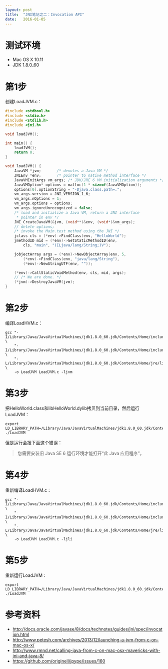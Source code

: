 ```yaml
---
layout: post
title:  "JNI笔记之二：Invocation API"
date:   2016-01-05
---
```


# 测试环境
* Mac OS X 10.11
* JDK 1.8.0_60

# 第1步
创建LoadJVM.c：

```c
#include <stdbool.h>
#include <stdio.h>
#include <stdlib.h>
#include <jni.h>

void loadJVM();

int main() {
    loadJVM();
    return 0;
}

void loadJVM() {
    JavaVM *jvm;       /* denotes a Java VM */
    JNIEnv *env;       /* pointer to native method interface */
    JavaVMInitArgs vm_args; /* JDK/JRE 6 VM initialization arguments */
    JavaVMOption* options = malloc(1 * sizeof(JavaVMOption));
    options[0].optionString = "-Djava.class.path=.";
    vm_args.version = JNI_VERSION_1_6;
    vm_args.nOptions = 1;
    vm_args.options = options;
    vm_args.ignoreUnrecognized = false;
    /* load and initialize a Java VM, return a JNI interface
     * pointer in env */
    JNI_CreateJavaVM(&jvm, (void**)&env, (void*)&vm_args);
    // delete options;
    /* invoke the Main.test method using the JNI */
    jclass cls = (*env)->FindClass(env, "HelloWorld");
    jmethodID mid = (*env)->GetStaticMethodID(env, 
        cls, "main", "([Ljava/lang/String;)V");

    jobjectArray args = (*env)->NewObjectArray(env, 5, 
        (*env)->FindClass(env, "java/lang/String"),
        (*env)->NewStringUTF(env, "")); 

    (*env)->CallStaticVoidMethod(env, cls, mid, args);
    // /* We are done. */
    (*jvm)->DestroyJavaVM(jvm);
}
```

# 第2步
编译LoadHVM.c：

```shell
gcc "-I/Library/Java/JavaVirtualMachines/jdk1.8.0_60.jdk/Contents/Home/include" \
    "-I/Library/Java/JavaVirtualMachines/jdk1.8.0_60.jdk/Contents/Home/include/darwin" \
    "-L/Library/Java/JavaVirtualMachines/jdk1.8.0_60.jdk/Contents/Home/jre/lib/server" \
    -o LoadJVM LoadJVM.c -ljvm
```

# 第3步
把HelloWorld.class和libHelloWorld.dylib拷贝到当前目录，然后运行LoadJVM：

```shell
export LD_LIBRARY_PATH=/Library/Java/JavaVirtualMachines/jdk1.8.0_60.jdk/Contents/Home/jre/lib/server/
./LoadJVM
```

但是运行会报下面这个错误：

> 您需要安装旧 Java SE 6 运行环境才能打开“此 Java 应用程序”。

# 第4步
重新编译LoadHVM.c：

```shell
gcc "-I/Library/Java/JavaVirtualMachines/jdk1.8.0_60.jdk/Contents/Home/include" \
    "-I/Library/Java/JavaVirtualMachines/jdk1.8.0_60.jdk/Contents/Home/include/darwin" \
    "-L/Library/Java/JavaVirtualMachines/jdk1.8.0_60.jdk/Contents/Home/jre/lib/jli" \
    -o LoadJVM LoadJVM.c -ljli
```

# 第5步
重新运行LoadJVM：

```shell
export LD_LIBRARY_PATH=/Library/Java/JavaVirtualMachines/jdk1.8.0_60.jdk/Contents/Home/jre/lib/jli/
./LoadJVM
```

# 参考资料
* http://docs.oracle.com/javase/8/docs/technotes/guides/jni/spec/invocation.html
* http://www.petesh.com/archives/2013/12/launching-a-jvm-from-c-on-mac-os-x/
* http://www.rmnd.net/calling-java-from-c-on-mac-osx-mavericks-with-jni-and-java-8/
* https://github.com/originell/jpype/issues/160
